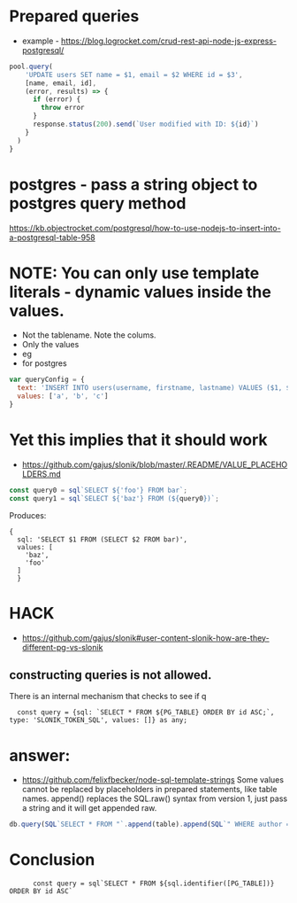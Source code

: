 # Prepared queries
- example - https://blog.logrocket.com/crud-rest-api-node-js-express-postgresql/
```js
pool.query(
    'UPDATE users SET name = $1, email = $2 WHERE id = $3',
    [name, email, id],
    (error, results) => {
      if (error) {
        throw error
      }
      response.status(200).send(`User modified with ID: ${id}`)
    }
  )
}
```

# postgres - pass a string object to postgres query method
https://kb.objectrocket.com/postgresql/how-to-use-nodejs-to-insert-into-a-postgresql-table-958

# NOTE: You can only use template literals - dynamic values inside the values.
- Not the tablename. Note the colums. 
- Only the values 
- eg
- for postgres

```js
var queryConfig = {
  text: 'INSERT INTO users(username, firstname, lastname) VALUES ($1, $2, $3),
  values: ['a', 'b', 'c']
}
```

# Yet this implies that it should work
- https://github.com/gajus/slonik/blob/master/.README/VALUE_PLACEHOLDERS.md
```js
const query0 = sql`SELECT ${'foo'} FROM bar`;
const query1 = sql`SELECT ${'baz'} FROM (${query0})`;
```
Produces:
```
{
  sql: 'SELECT $1 FROM (SELECT $2 FROM bar)',
  values: [
    'baz',
    'foo'
  ]
  }
```

# HACK
- https://github.com/gajus/slonik#user-content-slonik-how-are-they-different-pg-vs-slonik
##  constructing queries is not allowed.
There is an internal mechanism that checks to see if q
```
  const query = {sql: `SELECT * FROM ${PG_TABLE} ORDER BY id ASC;`, type: 'SLONIK_TOKEN_SQL', values: []} as any;
```

# answer: 
- https://github.com/felixfbecker/node-sql-template-strings
Some values cannot be replaced by placeholders in prepared statements, like table names. append() replaces the SQL.raw() syntax from version 1, just pass a string and it will get appended raw.
```js
db.query(SQL`SELECT * FROM "`.append(table).append(SQL`" WHERE author = ${author} ORDER BY ${column} `).append(order))
```

# Conclusion
```
      const query = sql`SELECT * FROM ${sql.identifier([PG_TABLE])} ORDER BY id ASC`
```
